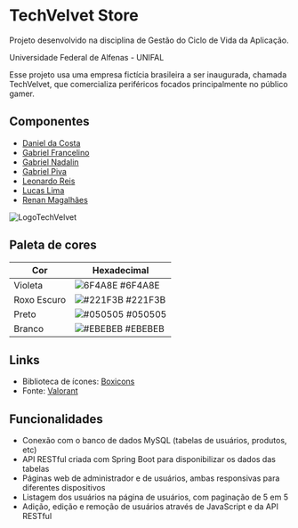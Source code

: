 # TechVelvet Store

Projeto desenvolvido na disciplina de Gestão do Ciclo de Vida da Aplicação.

Universidade Federal de Alfenas - UNIFAL

Esse projeto usa uma empresa fictícia brasileira a ser inaugurada, chamada TechVelvet, que comercializa periféricos focados principalmente no público gamer.


## Componentes

- [Daniel da Costa](https://www.github.com/DanClima)
- [Gabriel Francelino](https://github.com/gabriel-francelino)
- [Gabriel Nadalin](https://www.github.com/)
- [Gabriel Piva](https://www.github.com/gpiiva)
- [Leonardo Reis](https://www.github.com/LeonardoReisC)
- [Lucas Lima](https://www.github.com/LucasclFerreira)
- [Renan Magalhães](https://www.github.com/RenannLage)



![LogoTechVelvet](https://user-images.githubusercontent.com/89847080/215497082-73bb41da-4b0c-424c-8c51-d6c7b572837a.png)

## Paleta de cores 

| Cor               | Hexadecimal                                                      |
| ----------------- | ---------------------------------------------------------------- |
| Violeta           | ![6F4A8E](https://via.placeholder.com/10/6F4A8E?text=+) #6F4A8E  |
| Roxo Escuro       | ![#221F3B](https://via.placeholder.com/10/221F3B?text=+) #221F3B |
| Preto             | ![#050505](https://via.placeholder.com/10/050505?text=+) #050505 |
| Branco            | ![#EBEBEB](https://via.placeholder.com/10/EBEBEB?text=+) #EBEBEB |


## Links

- Biblioteca de ícones: [Boxicons](https://boxicons.com/)
- Fonte: [Valorant](https://www.cdnfonts.com/valorant.font)

## Funcionalidades

- Conexão com o banco de dados MySQL (tabelas de usuários, produtos, etc)
- API RESTful criada com Spring Boot para disponibilizar os dados das tabelas
- Páginas web de administrador e de usuários, ambas responsivas para diferentes dispositivos
- Listagem dos usuários na página de usuários, com paginação de 5 em 5
- Adição, edição e remoção de usuários através de JavaScript e da API RESTful
